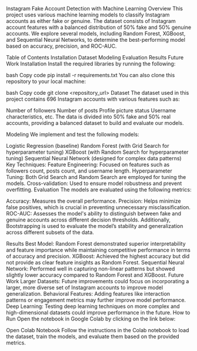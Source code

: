 Instagram Fake Account Detection with Machine Learning
Overview
This project uses various machine learning models to classify Instagram accounts as either fake or genuine. The dataset consists of Instagram account features with a balanced distribution of 50% fake and 50% genuine accounts. We explore several models, including Random Forest, XGBoost, and Sequential Neural Networks, to determine the best-performing model based on accuracy, precision, and ROC-AUC.

Table of Contents
Installation
Dataset
Modeling
Evaluation
Results
Future Work
Installation
Install the required libraries by running the following:

bash
Copy code
pip install -r requirements.txt
You can also clone this repository to your local machine:

bash
Copy code
git clone <repository_url>
Dataset
The dataset used in this project contains 696 Instagram accounts with various features such as:

Number of followers
Number of posts
Profile picture status
Username characteristics, etc.
The data is divided into 50% fake and 50% real accounts, providing a balanced dataset to build and evaluate our models.

Modeling
We implement and test the following models:

Logistic Regression (baseline)
Random Forest (with Grid Search for hyperparameter tuning)
XGBoost (with Random Search for hyperparameter tuning)
Sequential Neural Network (designed for complex data patterns)
Key Techniques:
Feature Engineering: Focused on features such as followers count, posts count, and username length.
Hyperparameter Tuning: Both Grid Search and Random Search are employed for tuning the models.
Cross-validation: Used to ensure model robustness and prevent overfitting.
Evaluation
The models are evaluated using the following metrics:

Accuracy: Measures the overall performance.
Precision: Helps minimize false positives, which is crucial in preventing unnecessary misclassification.
ROC-AUC: Assesses the model's ability to distinguish between fake and genuine accounts across different decision thresholds.
Additionally, Bootstrapping is used to evaluate the model’s stability and generalization across different subsets of the data.

Results
Best Model: Random Forest demonstrated superior interpretability and feature importance while maintaining competitive performance in terms of accuracy and precision.
XGBoost: Achieved the highest accuracy but did not provide as clear feature insights as Random Forest.
Sequential Neural Network: Performed well in capturing non-linear patterns but showed slightly lower accuracy compared to Random Forest and XGBoost.
Future Work
Larger Datasets: Future improvements could focus on incorporating a larger, more diverse set of Instagram accounts to improve model generalization.
Behavioral Features: Adding features like interaction patterns or engagement metrics may further improve model performance.
Deep Learning: Testing deep learning techniques on more complex and high-dimensional datasets could improve performance in the future.
How to Run
Open the notebook in Google Colab by clicking on the link below:

Open Colab Notebook
Follow the instructions in the Colab notebook to load the dataset, train the models, and evaluate them based on the provided metrics.
